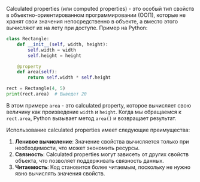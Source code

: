

Calculated properties (или computed properties) - это особый тип свойств в объектно-ориентированном программировании (ООП), которые не хранят свои значения непосредственно в объекте, а вместо этого вычисляют их на лету при доступе.
Пример на Python:

```python
class Rectangle:
    def __init__(self, width, height):
        self.width = width
        self.height = height

    @property
    def area(self):
        return self.width * self.height

rect = Rectangle(4, 5)
print(rect.area)  # Выведет 20
```

В этом примере `area` - это calculated property, которое вычисляет свою величину как произведение `width` и `height`. Когда мы обращаемся к `rect.area`, Python вызывает метод `area()` и возвращает результат.

Использование calculated properties имеет следующие преимущества:

1. **Ленивое вычисление**: Значение свойства вычисляется только при необходимости, что может экономить ресурсы.
2. **Связность**: Calculated properties могут зависеть от других свойств объекта, что позволяет поддерживать связность данных.
3. **Читаемость**: Код становится более читаемым, поскольку не нужно явно вычислять значения свойств.